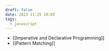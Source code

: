 ```yaml
---
draft: false
date: 2023-11-25 18:02
tags:
  - javascript
---
```


- [[Imperative and Declarative Programming]]
- [[Pattern Matching]]
